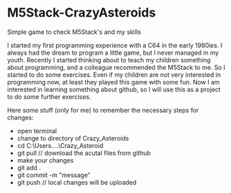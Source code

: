 # M5Stack-CrazyAsteroids
Simple game to check M5Stack's and my skills

I started my first programming experience with a C64 in the early 1980ies. I always had the dream to program a little game, but I never managed in my youth. 
Recently I started thinking about to teach my children something about programming, and a colleague recommended the M5Stack to me. So I started to do some exercises. Even if my children are not very interested in programming now, at least they played this game with some fun.
Now I am interested in learning something about github, so I will use this as a project to do some further exercises.

Here some stuff (only for me) to remember the necessary steps for changes:
- open terminal
- change to directory of Crazy_Asteroids
- cd C:\Users....\Crazy_Asteroid
- git pull  // download the acutal files from github
- make your changes
- git add .
- git commit -m "message"
- git push  // local changes will be uploaded
